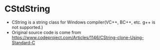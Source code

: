 # CStdString
* CString is a string class for Windows compiler(VC++, BC++, etc. g++ is not supported.)
* Original source code is come from https://www.codeproject.com/Articles/1146/CString-clone-Using-Standard-C
